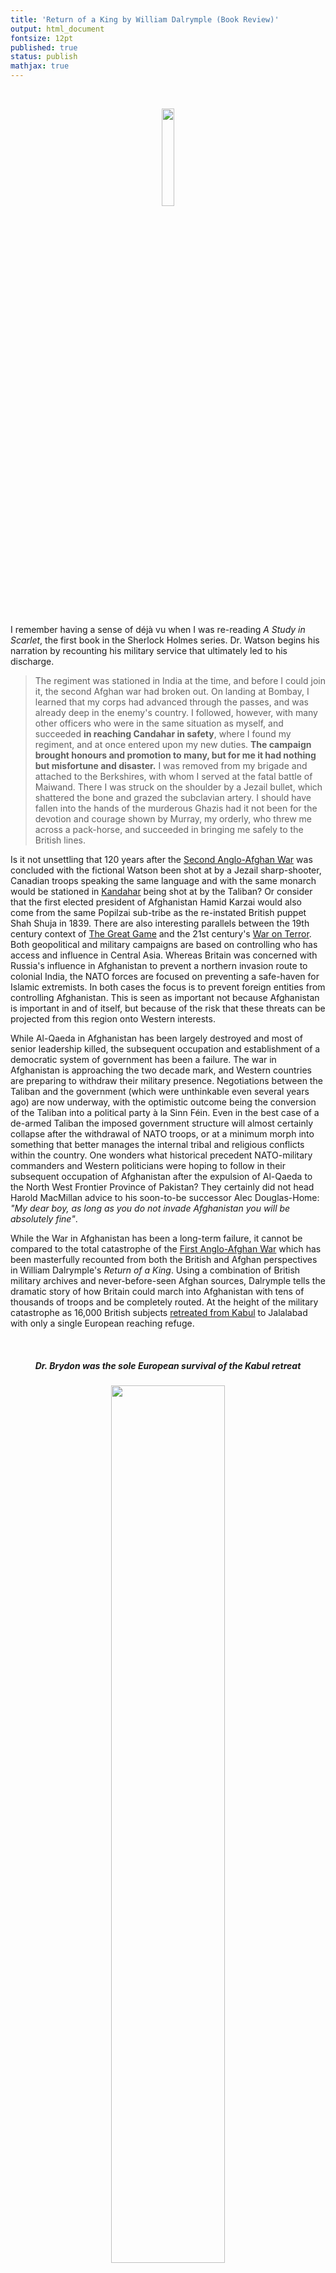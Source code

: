 ```yaml
---
title: 'Return of a King by William Dalrymple (Book Review)'
output: html_document
fontsize: 12pt
published: true
status: publish
mathjax: true
---
```


<br>
<p align="center"><img src="/figures/return_of_a_king.jpg" width="20%"></p>
<br>

I remember having a sense of déjà vu when I was re-reading *A Study in Scarlet*, the first book in the Sherlock Holmes series. Dr. Watson begins his narration by recounting his military service that ultimately led to his discharge.

> The regiment was stationed in India at the time, and before I could join it, the second Afghan war had broken out. On landing at Bombay, I learned that my corps had advanced through the passes, and was already deep in the enemy's country. I followed, however, with many other officers who were in the same situation as myself, and succeeded **in reaching Candahar in safety**, where I found my regiment, and at once entered upon my new duties. **The campaign brought honours and promotion to many, but for me it had nothing but misfortune and disaster.** I was removed from my brigade and attached to the Berkshires, with whom I served at the fatal battle of Maiwand. There I was struck on the shoulder by a Jezail bullet, which shattered the bone and grazed the subclavian artery. I should have fallen into the hands of the murderous Ghazis had it not been for the devotion and courage shown by Murray, my orderly, who threw me across a pack-horse, and succeeded in bringing me safely to the British lines. 

Is it not unsettling that 120 years after the [Second Anglo-Afghan War](https://en.wikipedia.org/wiki/Second_Anglo-Afghan_War) was concluded with the fictional Watson been shot at by a Jezail sharp-shooter, Canadian troops speaking the same language and with the same monarch would be stationed in [Kandahar](https://en.wikipedia.org/wiki/Kandahar) being shot at by the Taliban? Or consider that the first elected president of Afghanistan Hamid Karzai would also come from the same Popilzai sub-tribe as the re-instated British puppet Shah Shuja in 1839. There are also interesting parallels between the 19th century context of [The Great Game](https://en.wikipedia.org/wiki/The_Great_Game) and the 21st century's [War on Terror](https://en.wikipedia.org/wiki/War_on_Terror). Both geopolitical and military campaigns are based on controlling who has access and influence in Central Asia. Whereas Britain was concerned with Russia's influence in Afghanistan to prevent a northern invasion route to colonial India, the NATO forces are focused on preventing a safe-haven for Islamic extremists. In both cases the focus is to prevent foreign entities from controlling Afghanistan. This is seen as important not because Afghanistan is important in and of itself, but because of the risk that these threats can be projected from this region onto Western interests. 

While Al-Qaeda in Afghanistan has been largely destroyed and most of senior leadership killed, the subsequent occupation and establishment of a democratic system of government has been a failure. The war in Afghanistan is approaching the two decade mark, and Western countries are preparing to withdraw their military presence. Negotiations between the Taliban and the government (which were unthinkable even several years ago) are now underway, with the optimistic outcome being the conversion of the Taliban into a political party à la Sinn Féin. Even in the best case of a de-armed Taliban the imposed government structure will almost certainly collapse after the withdrawal of NATO troops, or at a minimum morph into something that better manages the internal tribal and religious conflicts within the country. One wonders what historical precedent NATO-military commanders and Western politicians were hoping to follow in their subsequent occupation of Afghanistan after the expulsion of Al-Qaeda to the North West Frontier Province of Pakistan? They certainly did not head Harold MacMillan advice to his soon-to-be successor Alec Douglas-Home: *"My dear boy, as long as you do not invade Afghanistan you will be absolutely fine"*.

While the War in Afghanistan has been a long-term failure, it cannot be compared to the total catastrophe of the [First Anglo-Afghan War](https://en.wikipedia.org/wiki/First_Anglo-Afghan_War) which has been masterfully recounted from both the British and Afghan perspectives in William Dalrymple's *Return of a King*. Using a combination of British military archives and never-before-seen Afghan sources, Dalrymple tells the dramatic story of how Britain could march into Afghanistan with tens of thousands of troops and be completely routed. At the height of the military catastrophe as 16,000 British subjects [retreated from Kabul](https://en.wikipedia.org/wiki/1842_retreat_from_Kabul) to Jalalabad with only a single European reaching refuge.

<br>
<h5><p align="center"> Dr. Brydon was the sole European survival of the Kabul retreat </p></h5>
<p align="center"><img src="/figures/dr_brydon.jpg" width="60%"></p>
<br>

When we refer to the "British" invasion of Afghanistan this expression is somewhat anachronistic. During this time India was run by the [British East India Company](https://en.wikipedia.org/wiki/Company_rule_in_India) which was a joint-stock company, and the military force which invaded Afghanistan was entirely paid for by the Company.[[^1]] While the Company was regulated by parliament and was not a creature of free-enterprise, its foreign policy considerations were framed within the context of its long-run profitability. At this point in Indian economic history, the Company was able to pay for the Afghan invasion by its windfall profits from the Opium trade to China.[[^2]] However the Company's revenues would not be able to pay for a sustained military intervention in Afghanistan. Dalrymple stresses that logistics and prolonged occupations have always been the Achilles heal of invaders in this country. When the British launched their invasion they brought with them tens of thousands of camels and camp followers to carry equipment and supplies, with senior military commanders personally requisitioning hundreds of camels for themselves. The American and Soviet invaders have also found that while initial battlefield victories are possible, the cost of maintaining a military presence in the country is prohibitive. Afghanistan is a country of rocks and men and extracting revenue is like getting blood from a stone. While the Company had been training soldiers and officers in India for more than one-hundred years, the commanders of the invasion were mainly drawn from the actual British army. For example the incompetent Major-General William Elphinstone who was in charge of the expedition had not seen combat since the Battle of Waterloo around 25 years previously. Competent and respected Generals in the Company forces such as [William Nott](https://en.wikipedia.org/wiki/William_Nott) were often overlooked for promotion with calamitous results. 

As long as Afghanistan remained within the British sphere of influence there was little need to directly intervene in its affairs. Hundreds of years of British colonial administration were distilled into the following quip: *"rule the Punjabis, intimidate the Sindhis, buy the Pashtun, and honor the Baloch"*. While the British had officially supported the Sadozais as rulers of Afghanistan, when their regime was usurped by the Barakzais in 1809, Shah Shuja was granted asylum by the British. Despite three subsequents attempts to regain his throne, the emir Dost Mohammed retained control over the country. However the geopolitical equilibrium was about to be upset by two events in the context of the Great Game in 1837. First the British diplomat in Kabul Alexander Scott had reported that the Russian agent [Count Witkiewicz](https://en.wikipedia.org/wiki/Jan_Prosper_Witkiewicz) had been sent to Dost Mohammed with a Russian promise of military and political support for retaking the city of Peshawar which had been lost to Sikh Empire, which was itself allied to the British. Second, the Russians had also encouraged the Persian Qajar empire to take the city of Herat (which was ruled by a Sadozai) and a military siege was launched. The British sent an ultimatum to Dost Mohammed to expel the Russian envoy and remove his demands for the return of Peshawar. While the Emir was actually sympathetic to forming a political alliance with the British their demands were impossible to carry out politically. Furthermore the British offered the Afghans nothing in return for their demands. Burnes was ultimately expelled from Afghanistan and the British drew up their invasion plans. However by the time the Army of the Indus was marching into Afghanistan the siege of Herat had been abandoned and the Russians had left without fulfilling their promise of military support. As in the current invasion of Afghanistan, the stated mission objective changed to reinstating the rightful rule of the Sadozais with the formerly deposed Shah Shuja. 

The initial military battles were relatively easy victories for the British and some of the commanders showed impressive initiative such as the [Battle of Ghazni](https://en.wikipedia.org/wiki/Battle_of_Ghazni) where Indian sappers were able to find a weak point in the city's heavily fortified defenses and the Company troops were able to force there way through a single point of entrance.

<br>
<h5><p align="center"> British successful break into the Fortress of Ghazni </p></h5>
<p align="center"><img src="/figures/ghazni.jpg" width="50%"></p>
<br>

After conquering Kabul and reinstating Shah Shuja the British retained a force of 8,000 men in the city to ensure his throne remained viable. As it become clear that this kernel of troops would be required to stay semi-indefinitely the wives and children of the Company army were allowed to join the troops in the city. After two years of occupation the political situation of Afghanistan was reaching a boiling point. In order to keep costs down the British had forced Shah Shuja to "modernize" the Afghan administration which meant canceling many of the feudal arrangements and bribes which had formed the political glue of tribal Afghanistan. This led to some of Shuja's most loyal supporters being dispossessed and dishonored. 

At the same time the arrogance and cultural insensitiveness of the British occupation force in the city of Kabul was leading to discontent among the locals. Cases of Afghan women being assaulted or raped by British troops were seen as being carried out with impunity. In an honor-based society like Afghanistan with a long tradition of [tribal codes of conduct](https://en.wikipedia.org/wiki/Pashtunwali) these slights led to extreme hostility. The subsequent explosion of unrest and bloodshed in Kabul would prove eerily similar to what was seen in the [Indian Rebellion](https://en.wikipedia.org/wiki/Indian_Rebellion_of_1857) around 15 years later. Burnes was cut to pieces in his compound by an angry mob and the British troops failed to quell the protesters. Dalrymple highlights the incompetence of the stationed British military commanders in the Kabul uprising. Shah Shuja repeatedly gave advice as to how to disarm the situation but was roundly ignored. As the British troops began to evacuate and retreat they let supply centers that could have been easily defended be taken by the enemy. In the final calamitous decision Shuja warned the British not to retreat to the fortress of Jalalabad until after the winter. Instead the entire army and civilian retreated through frozen mountain passes and were butchered, captured, or sold into slavery to almost a single man.

*Return of a King* should be made essential reading for anyone involved in matters of foreign policy or who wish to better understand the history of Afghanistan and Central Asia. Dalrymple is a first-rate scholar of the Indian subcontinent and has written a beautiful and humanistic portrayal of the region and its people. While the book is written from a Western perspective, through the extensive use of Afghan archival sources and narratives a balanced account is provided. Sadly foreign powers continue to repeat the same military blunders in Afghanistan more than 150 years after the Army of the Indus launched its ill-fated invasion. It seems only a tragic matter of time before new and rising powers like China see the need to military intervene in the land of *"rocks, sands, deserts, ice and snow"*.

* * * 

[^1]: This is and of itself is fascinating that a private entity had sufficient resources to equip and train a modern professional army. Although perhaps and Amazon and Google drone army are not inconceivable in the not-to-distant future?

[^2]: Recall that the British at this time were the nefarious drug dealers who literally [fought wars](https://en.wikipedia.org/wiki/Opium_Wars) to ensure that the Chinese could not prevent the opium trade.